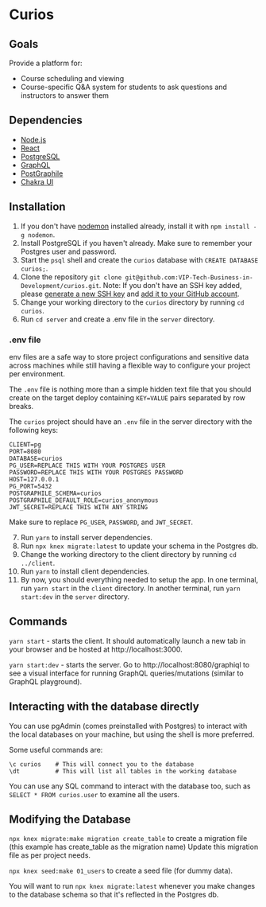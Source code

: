 # Curios

## Goals
Provide a platform for:
- Course scheduling and viewing
- Course-specific Q&A system for students to ask questions and instructors to answer them

## Dependencies
- [Node.js](https://nodejs.org/en/)
- [React](https://reactjs.org/)
- [PostgreSQL](https://www.postgresql.org/)
- [GraphQL](https://graphql.org/)
- [PostGraphile](https://www.graphile.org/postgraphile/)
- [Chakra UI](https://chakra-ui.com/)

## Installation
1. If you don't have [nodemon](https://www.npmjs.com/package/nodemon) installed already, install it with `npm install -g nodemon`.
2. Install PostgreSQL if you haven't already. Make sure to remember your Postgres user and password.
3. Start the `psql` shell and create the `curios` database with `CREATE DATABASE curios;`.
4. Clone the repository `git clone git@github.com:VIP-Tech-Business-in-Development/curios.git`. Note: If you don't have an SSH key added, please [generate a new SSH key](https://docs.github.com/en/github/authenticating-to-github/connecting-to-github-with-ssh/generating-a-new-ssh-key-and-adding-it-to-the-ssh-agent) and [add it to your GitHub account](https://docs.github.com/en/github/authenticating-to-github/connecting-to-github-with-ssh/adding-a-new-ssh-key-to-your-github-account).
5. Change your working directory to the `curios` directory by running `cd curios`.
6. Run `cd server` and create a .env file in the `server` directory.

### .env file
env files are a safe way to store project configurations and sensitive data across machines while still having a flexible way to configure your project per environment.

The `.env` file is nothing more than a simple hidden text file that you should create on the target deploy containing `KEY=VALUE` pairs separated by row breaks.

The `curios` project should have an `.env` file in the server directory with the following keys:
```
CLIENT=pg
PORT=8080
DATABASE=curios
PG_USER=REPLACE THIS WITH YOUR POSTGRES USER
PASSWORD=REPLACE THIS WITH YOUR POSTGRES PASSWORD
HOST=127.0.0.1
PG_PORT=5432
POSTGRAPHILE_SCHEMA=curios
POSTGRAPHILE_DEFAULT_ROLE=curios_anonymous
JWT_SECRET=REPLACE THIS WITH ANY STRING
```
Make sure to replace `PG_USER`, `PASSWORD`, and `JWT_SECRET`.

7. Run `yarn` to install server dependencies.
8. Run `npx knex migrate:latest` to update your schema in the Postgres db.
9. Change the working directory to the client directory by running `cd ../client`.
10. Run `yarn` to install client dependencies.
11. By now, you should everything needed to setup the app. In one terminal, run `yarn start` in the `client` directory. In another terminal, run `yarn start:dev` in the `server` directory.

## Commands
`yarn start` - starts the client. It should automatically launch a new tab in your browser and be hosted at http://localhost:3000.

`yarn start:dev` - starts the server. Go to http://localhost:8080/graphiql to see a visual interface for running GraphQL queries/mutations (similar to GraphQL playground).

## Interacting with the database directly

You can use pgAdmin (comes preinstalled with Postgres) to interact with the local databases on your machine, but using the shell is more preferred.

Some useful commands are:
```
\c curios    # This will connect you to the database
\dt          # This will list all tables in the working database
```
You can use any SQL command to interact with the database too, such as `SELECT * FROM curios.user` to examine all the users.

## Modifying the Database
`npx knex migrate:make migration create_table` to create a migration file (this example has create_table as the migration name)
Update this migration file as per project needs.

`npx knex seed:make 01_users` to create a seed file (for dummy data).

You will want to run `npx knex migrate:latest` whenever you make changes to the database schema so that it's reflected in the Postgres db.
